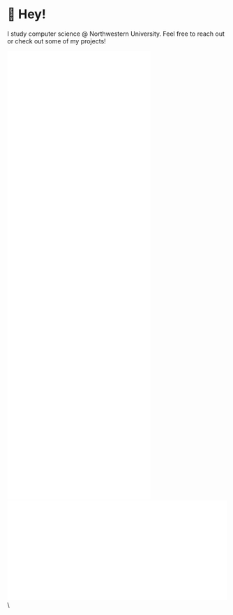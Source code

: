 # 👋 Hey! 
I study computer science @ Northwestern University. Feel free to reach out or check out some of my projects!

  ![Metrics](/github-metrics.svg) \
  ![Achievements](/metrics.plugin.achievements.svg) \
 



